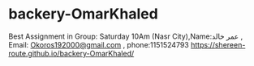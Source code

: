 # backery-OmarKhaled
Best Assignment in Group: Saturday 10Am (Nasr City),Name:عمر خالد , Email: Okoros192000@gmail.com , phone:1151524793
https://shereen-route.github.io/backery-OmarKhaled/
